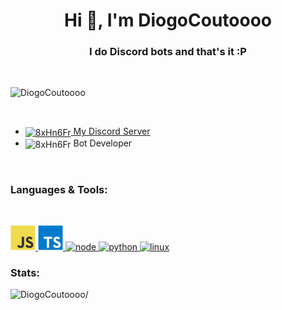 <h1 align="center">Hi 👋, I'm DiogoCoutoooo</h1>
<h3 align="center">I do Discord bots and that's it :P</h3>

</br>
<p align="left"> <img src="https://komarev.com/ghpvc/?username=DiogoCoutoooo&label=Profile%20views&color=0e75b6&style=flat" alt="DiogoCoutoooo" /> </p>
</br>

- <a href="https://discord.gg" target="blank"><img align="center" src="https://cdn.worldvectorlogo.com/logos/discord.svg" alt="8xHn6Fr" height="20" width="" /> My Discord Server</a>
- <img align="center" src="https://cdn-0.emojis.wiki/emoji-pics/microsoft/robot-microsoft.png" alt="8xHn6Fr" height="20" width="" /> Bot Developer
</br>

<h3 align="left">Languages & Tools:</h3>
</br>
<p align="left"> <a href="https://www.javascript.com/" target="_blank"> <img src="https://raw.githubusercontent.com/devicons/devicon/master/icons/javascript/javascript-original.svg" alt="javascript" width="40" height="40"/> </a> <a href="https://www.typescriptlang.org/" target="_blank"> <img src="https://raw.githubusercontent.com/devicons/devicon/master/icons/typescript/typescript-original.svg" alt="typescript" width="40" height="40"/> </a> <a href="https://nodejs.org/en/" target="_blank"> <img src="https://miro.medium.com/max/400/1*tfZa4vsI6UusJYt_fzvGnQ.png" alt="node" width="40" height="40"/> </a> <a href="https://www.python.org" target="_blank"> <img src="https://upload.wikimedia.org/wikipedia/commons/thumb/c/c3/Python-logo-notext.svg/1200px-Python-logo-notext.svg.png" alt="python" width="40" height="40"/> </a> <a href="https://ubuntu.com" target="_blank"> <img src="https://upload.wikimedia.org/wikipedia/commons/thumb/a/ab/Logo-ubuntu_cof-orange-hex.svg/1200px-Logo-ubuntu_cof-orange-hex.svg.png" alt="linux" width="40" height="40"/> </a>
  
<p align="center">
<h3 align="left">Stats:</h3>
<div align="center"> 
<img align="left" height="150em" src="https://github-readme-stats.vercel.app/api/top-langs/?username=DiogoCoutoooo&show_icons=true&layout=compact&hide_border=true&theme=github_dark" alt= DiogoCoutoooo/>
</div>
</a>
</p>
